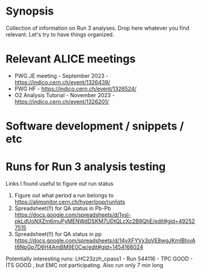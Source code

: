 # Synopsis

Collection of information on Run 3 analyses. Drop here whatever you find relevant. Let's try to have things organized.

# Relevant ALICE meetings

- PWG JE meeting - September 2023 - <https://indico.cern.ch/event/1326439/>
- PWG HF - <https://indico.cern.ch/event/1326524/>
- O2 Analysis Tutorial - November 2023 - <https://indico.cern.ch/event/1326201/>

# Software development / snippets / etc

# Runs for Run 3 analysis testing
Links I found useful to figure out run status
1. Figure out what period a run belongs to <https://alimonitor.cern.ch/hyperloop/runlists>
2. Spreadsheet(!!) for QA status in Pb-Pb <https://docs.google.com/spreadsheets/d/1vsl-pkLdUoNXZm6muPyMENWdDSKM7UDtQLcXc2B9QhE/edit#gid=492527515>
3. Spreadsheet(!!) for QA status in pp <https://docs.google.com/spreadsheets/d/14vXFYVx3oVE8wgJKmIBhjvAt6NpGp7D6H4AmBM9E0Cw/edit#gid=1454168024>

Potentially interesting runs:
LHC23zzh_cpass1 - Run 544116 - TPC GOOD - ITS GOOD , but EMC not participating. Also run only 7 min long



